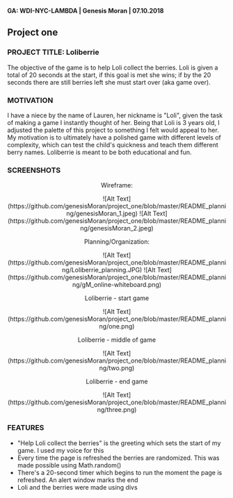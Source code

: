 **GA: WDI-NYC-LAMBDA | Genesis Moran | 07.10.2018**

## Project one

### PROJECT TITLE: Loliberrie
<p>The objective of the game is to help Loli collect the berries. Loli is given a total of 20 seconds at the start, if this goal is met she wins; if by the 20 seconds there are still berries left she must start over (aka game over).</p>

### MOTIVATION
<p>I have a niece by the name of Lauren, her nickname is "Loli", given the task of making a game I instantly thought of her. Being that Loli is 3 years old, I adjusted the palette of this project to something I felt would appeal to her. My motivation is to ultimately have a polished game with different levels of complexity, which can test the child's quickness and teach them different berry names. Loliberrie is meant to be both educational and fun.</p>

### SCREENSHOTS
<center>
<p>Wireframe:</p>
![Alt Text](https://github.com/genesisMoran/project_one/blob/master/README_planning/genesisMoran_1.jpeg)
![Alt Text](https://github.com/genesisMoran/project_one/blob/master/README_planning/genesisMoran_2.jpeg)

<p>Planning/Organization:</p>
![Alt Text](https://github.com/genesisMoran/project_one/blob/master/README_planning/Loliberrie_planning.JPG)
![Alt Text](https://github.com/genesisMoran/project_one/blob/master/README_planning/gM_online-whiteboard.png)

<p>Loliberrie - start game</p>
![Alt Text](https://github.com/genesisMoran/project_one/blob/master/README_planning/one.png)

<p>Loliberrie - middle of game</p>
![Alt Text](https://github.com/genesisMoran/project_one/blob/master/README_planning/two.png)

<p>Loliberrie - end game</p>
![Alt Text](https://github.com/genesisMoran/project_one/blob/master/README_planning/three.png)
</center>

### FEATURES
- "Help Loli collect the berries" is the greeting which sets the start of my game. I used my voice for this
- Every time the page is refreshed the berries are randomized. This was made possible using Math.random()
- There's a 20-second timer which begins to run the moment the page is refreshed. An alert window marks the end
- Loli and the berries were made using divs
